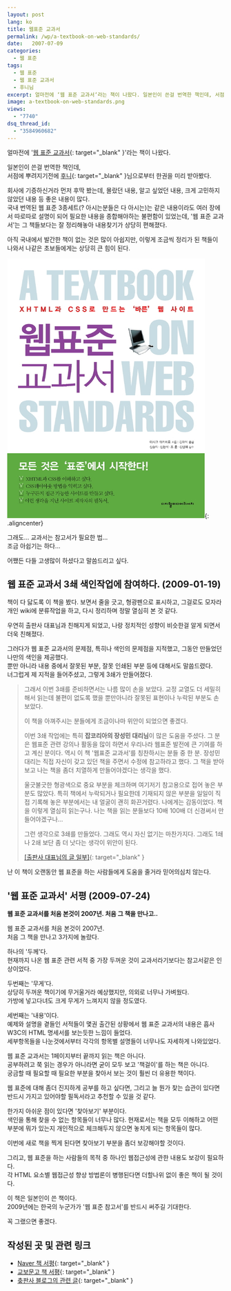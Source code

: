 ```yaml
---
layout: post
lang: ko
title: 웹표준 교과서
permalink: /wp/a-textbook-on-web-standards/
date:   2007-07-09
categories:
  - 웹 표준
tags:
  - 웹 표준
  - 웹 표준 교과서
  - 후니님
excerpt: 얼마전에 ‘웹 표준 교과서‘라는 책이 나왔다. 일본인이 쓴걸 번역한 책인데, 서점에 뿌려지기전에 후니님으로부터 한권을 미리 받아봤다. 회사에 기증하신거라 먼저 후딱 봤는데, 몰랐던 내용, 알고 싶었던 내용, 크게 고민하지 않았던 내용 등 좋은 내용이 많다. 국내 번역된 웹 표준 3종세트(? 아시는분들은 다 아시는)는 같은 내용이라도 여러 장에서 따로따로 설명이 되어 필요한 내용을 종합해야하는 불편함이 있었는데, ‘웹 [...]
image: a-textbook-on-web-standards.png
views:
  - "7740"
dsq_thread_id:
  - "3584960682"
---
```


얼마전에 '[웹 표준 교과서](http://www.kyobobook.co.kr/product/detailViewKor.laf?mallGb=KOR&ejkGb=KOR&clickOrder=1AF&barcode=9788995527634){: target="_blank" }'라는 책이 나왔다.
  
일본인이 쓴걸 번역한 책인데,  
서점에 뿌려지기전에 [후니](http://hooney.net){: target="_blank" }님으로부터 한권을 미리 받아봤다.
  
회사에 기증하신거라 먼저 후딱 봤는데, 몰랐던 내용, 알고 싶었던 내용, 크게 고민하지 않았던 내용 등 좋은 내용이 많다.  
국내 번역된 웹 표준 3종세트(? 아시는분들은 다 아시는)는 같은 내용이라도 여러 장에서 따로따로 설명이 되어 필요한 내용을 종합해야하는 불편함이 있었는데, '웹 표준 교과서'는 그 책들보다는 잘 정리해놓아 내용찾기가 상당히 편해졌다.

아직 국내에서 발간한 책이 없는 것은 많이 아쉽지만, 이렇게 조금씩 정리가 된 책들이 나와서 나같은 초보들에게는 상당히 큰 힘이 된다.


![웹 표준 교과서 표지](/assets/img/2007/07.jpg){: .aligncenter}

그래도... 교과서는 참고서가 필요한 법...  
조금 아쉽기는 하다...

어쨌든 다들 고생많이 하셨다고 말씀드리고 싶다.  

## 웹 표준 교과서 3쇄 색인작업에 참여하다. (2009-01-19)

책이 다 닳도록 이 책을 봤다. 보면서 줄을 긋고, 형광펜으로 표시하고, 그걸로도 모자라 개인 wiki에 분류작업을 하고, 다시 정리하며 정말 열심히 본 것 같다.

우연히 출판사 대표님과 친해지게 되었고, 나랑 정치적인 성향이 비슷한걸 알게 되면서 더욱 친해졌다. 

그러다가 웹 표준 교과서의 문제점, 특히나 색인의 문제점을 지적했고, 그동안 만들었던 나만의 색인을 제공했다.  
뿐만 아니라 내용 중에서 잘못된 부분, 잘못 인쇄된 부분 등에 대해서도 말씀드렸다.  
너그럽게 제 지적을 들어주셨고, 그렇게 3쇄가 만들어졌다.

> 그래서 이번 3쇄를 준비하면서는 나름 많이 손을 보았다. 교정 교열도 더 세밀히 해서 읽는데 불편이 없도록 했을 뿐만아니라 잘못된 표현이나 누락된 부분도 손 보았다.
> 
> 이 책을 아껴주시는 분들에게 조금이나마 위안이 되었으면 좋겠다.
> 
> 이번 3쇄 작업에는 특히 **잡코리아의 장성민 대리님**이 많은 도움을 주셨다. 그 분은 웹표준 관련 강의나 활동을 많이 하면서 우리나라 웹표준 발전에 큰 기여를 하고 계신 분이다. 역시 이 책 '웹표준 교과서'를 칭찬하시는 분들 중 한 분. 장성민 대리는 직접 자신이 갖고 있던 책을 주면서 수정에 참고하라고 했다. 그 책을 받아보고 나는 책을 좀더 치열하게 만들어야겠다는 생각을 했다.
> 
> 울긋불긋한 형광색으로 중요 부분을 체크하며 여기저기 참고용으로 접어 놓은 부분도 많았다. 특히 책에서 누락되거나 필요한데 기재되지 않은 부분을 일일이 직접 기록해 놓은 부분에서는 내 얼굴이 괜히 화끈거렸다. 나에게는 감동이었다. 책을 이렇게 열심히 읽는구나. 나는 책을 읽는 분들보다 10배 100배 더 신경써서 만들어야겠구나...
> 
> 그런 생각으로 3쇄를 만들었다. 그래도 역시 자신 없기는 마찬가지다. 그래도 1쇄나 2쇄 보단 좀 더 낫다는 생각이 위안이 된다.
> 
> [[출판사 대표님의 글 일부]](http://blog.naver.com/aphro21/100060526174){: target="_blank" }

난 이 책이 오랜동안 웹 표준을 하는 사람들에게 도움을 줄거라 믿어의심치 않는다.

## '웹 표준 교과서' 서평 (2009-07-24)

**웹 표준 교과서를 처음 본것이 2007년. 처음 그 책을 만나고..**

웹 표준 교과서를 처음 본것이 2007년.  
처음 그 책을 만나고 3가지에 놀랐다.

하나의 '두께'다.  
현재까지 나온 웹 표준 관련 서적 중 가장 두꺼운 것이 교과서라기보다는 참고서같은 인상이었다.

두번째는 '무게'다.  
상당히 두꺼운 책이기에 무거울거라 예상했지만, 의외로 너무나 가벼웠다.  
가방에 넣고다녀도 크게 무게가 느껴지지 않을 정도였다.

세번째는 '내용'이다.  
예제와 설명을 곁들인 서적들이 몇권 출간된 상황에서 웹 표준 교과서의 내용은 흡사 W3C의 HTML 명세서를 보는듯한 느낌이 들었다.  
세부항목들을 나눈것에서부터 각각의 항목별 설명들이 너무나도 자세하게 나와있었다.

웹 표준 교과서는 1페이지부터 끝까지 읽는 책은 아니다.  
공부하려고 쭉 읽는 경우가 아니라면 굳이 모두 보고 '책걸이'를 하는 책은 아니다.  
궁금할 때 필요할 때 필요한 부분을 찾아서 보는 것이 훨씬 더 유용한 책이다.

웹 표준에 대해 좀더 진지하게 공부를 하고 싶다면, 그리고 늘 뭔가 찾는 습관이 있다면 반드시 가지고 있어야할 필독서라고 추천할 수 있을 것 같다.

한가지 아쉬운 점이 있다면 '찾아보기' 부분이다.  
색인을 통해 찾을 수 없는 항목들이 너무나 많다. 현재로서는 책을 모두 이해하고 어떤 부분에 뭐가 있는지 개인적으로 체크해두지 않으면 놓치게 되는 항목들이 많다.
  
이번에 새로 책을 찍게 된다면 찾아보기 부분을 좀더 보강해야할 것이다.

그리고, 웹 표준을 하는 사람들의 목적 중 하나인 웹접근성에 관한 내용도 보강이 필요하다.  
각 HTML 요소별 웹접근성 향상 방법론이 병행된다면 더할나위 없이 좋은 책이 될 것이다.

이 책은 일본인이 쓴 책이다.  
2009년에는 한국의 누군가가 '웹 표준 참고서'를 반드시 써주길 기대한다.
  
꼭 그랬으면 좋겠다.

## 작성된 곳 및 관련 링크

  * [Naver 책 서평](http://book.naver.com/bookdb/book_detail.php?bid=2953700&menu=nview&mode=unfold&sort=best&point=&page=1&find=off&display_seq=1864763){: target="_blank" }
  * [교보문고 책 서평](http://www.kyobobook.co.kr/product/detailViewKor.laf?ejkGb=KOR&mallGb=KOR&barcode=9788995527634&orderClick=LAG#review){: target="_blank" }
  * [춮판사 블로그의 관련 글](http://blog.naver.com/aphro21/100060526174){: target="_blank" }